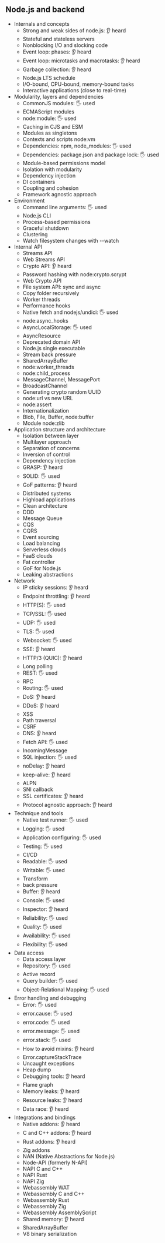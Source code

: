 ## Node.js and backend

- Internals and concepts
  - Strong and weak sides of node.js: 👂 heard
  - Stateful and stateless servers
  - Nonblocking I/O and slocking code
  - Event loop: phases: 👂 heard
  - Event loop: microtasks and macrotasks: 👂 heard
  - Garbage collection: 👂 heard
  - Node.js LTS schedule
  - I/O-bound, CPU-bound, memory-bound tasks
  - Interactive applications (close to real-time)
- Modularity, layers and dependencies
  - CommonJS modules: 🖐️ used
  - ECMAScript modules
  - node:module: 🖐️ used
  - Caching in CJS and ESM
  - Modules as singletons
  - Contexts and scripts node:vm
  - Dependencies: npm, node_modules: 🖐️ used
  - Dependencies: package.json and package lock: 🖐️ used
  - Module-based permissions model
  - Isolation with modularity
  - Dependency injection
  - DI containers
  - Coupling and cohesion
  - Framework agnostic approach
- Environment
  - Command line arguments: 🖐️ used
  - Node.js CLI
  - Process-based permissions
  - Graceful shutdown
  - Clustering
  - Watch filesystem changes with --watch
- Internal API
  - Streams API
  - Web Streams API
  - Crypto API: 👂 heard
  - Password hashing with node:crypto.scrypt
  - Web Crypto API
  - File system API: sync and async
  - Copy folder recursively
  - Worker threads
  - Performance hooks
  - Native fetch and nodejs/undici: 🖐️ used
  - node:async_hooks
  - AsyncLocalStorage: 🖐️ used
  - AsyncResource
  - Deprecated domain API
  - Node.js single executable
  - Stream back pressure
  - SharedArrayBuffer
  - node:worker_threads
  - node:child_process
  - MessageChannel, MessagePort
  - BroadcastChannel
  - Generating crypto random UUID
  - node:url vs new URL
  - node:assert
  - Internationalization
  - Blob, File, Buffer, node:buffer
  - Module node:zlib
- Application structure and architecture
  - Isolation between layer
  - Multilayer approach
  - Separation of concerns
  - Inversion of control
  - Dependency injection
  - GRASP: 👂 heard
  - SOLID: 🖐️ used
  - GoF patterns: 👂 heard
  - Distributed systems
  - Highload applications
  - Clean architecture
  - DDD
  - Message Queue
  - CQS
  - CQRS
  - Event sourcing
  - Load balancing
  - Serverless clouds
  - FaaS clouds
  - Fat controller
  - GoF for Node.js
  - Leaking abstractions
- Network
  - IP sticky sessions: 👂 heard
  - Endpoint throttling: 👂 heard
  - HTTP(S): 🖐️ used
  - TCP/SSL: 🖐️ used
  - UDP: 🖐️ used
  - TLS: 🖐️ used
  - Websocket: 🖐️ used
  - SSE: 👂 heard
  - HTTP/3 (QUIC): 👂 heard
  - Long polling
  - REST: 🖐️ used
  - RPC
  - Routing: 🖐️ used
  - DoS: 👂 heard
  - DDoS: 👂 heard
  - XSS
  - Path traversal
  - CSRF
  - DNS: 👂 heard
  - Fetch API: 🖐️ used
  - IncomingMessage
  - SQL injection: 🖐️ used
  - noDelay: 👂 heard
  - keep-alive: 👂 heard
  - ALPN
  - SNI callback
  - SSL certificates: 👂 heard
  - Protocol agnostic approach: 👂 heard
- Technique and tools
  - Native test runner: 🖐️ used
  - Logging: 🖐️ used
  - Application configuring: 🖐️ used
  - Testing: 🖐️ used
  - CI/CD
  - Readable: 🖐️ used
  - Writable: 🖐️ used
  - Transform
  - back pressure
  - Buffer: 👂 heard
  - Console: 🖐️ used
  - Inspector: 👂 heard
  - Reliability: 🖐️ used
  - Quality: 🖐️ used
  - Availability: 🖐️ used
  - Flexibility: 🖐️ used
- Data access
  - Data access layer
  - Repository: 🖐️ used
  - Active record
  - Query builder: 🖐️ used
  - Object-Relational Mapping: 🖐️ used
- Error handling and debugging
  - Error: 🖐️ used
  - error.cause: 🖐️ used
  - error.code: 🖐️ used
  - error.message: 🖐️ used
  - error.stack: 🖐️ used
  - How to avoid mixins: 👂 heard
  - Error.captureStackTrace
  - Uncaught exceptions
  - Heap dump
  - Debugging tools: 👂 heard
  - Flame graph
  - Memory leaks: 👂 heard
  - Resource leaks: 👂 heard
  - Data race: 👂 heard
- Integrations and bindings
  - Native addons: 👂 heard
  - C and C++ addons: 👂 heard
  - Rust addons: 👂 heard
  - Zig addons
  - NAN (Native Abstractions for Node.js)
  - Node-API (formerly N-API)
  - NAPI C and C++
  - NAPI Rust
  - NAPI Zig
  - Webassembly WAT
  - Webassembly C and C++
  - Webassembly Rust
  - Webassembly Zig
  - Webassembly AssemblyScript
  - Shared memory: 👂 heard
  - SharedArrayBuffer
  - V8 binary serialization
